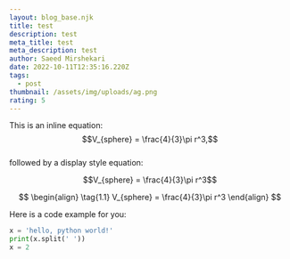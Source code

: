```yaml
---
layout: blog_base.njk
title: test
description: test
meta_title: test
meta_description: test
author: Saeed Mirshekari
date: 2022-10-11T12:35:16.220Z
tags:
  - post
thumbnail: /assets/img/uploads/ag.png
rating: 5
---
```

<script
  src="https://cdn.mathjax.org/mathjax/latest/MathJax.js?config=TeX-AMS-MML_HTMLorMML"
  type="text/javascript">
</script>

This is an inline equation: $$V_{sphere} = \frac{4}{3}\pi r^3,$$<br>
followed by a display style equation:

$$V_{sphere} = \frac{4}{3}\pi r^3$$

$$
\begin{align}
  \tag{1.1}
  V_{sphere} = \frac{4}{3}\pi r^3
\end{align}
$$

H﻿ere is a code example for you:


```python
x = 'hello, python world!'
print(x.split(' '))
x﻿ = 2
```

<link rel="stylesheet" href="https://cdnjs.cloudflare.com/ajax/libs/highlight.js/11.3.1/styles/default.min.css" integrity="sha512-3xLMEigMNYLDJLAgaGlDSxpGykyb+nQnJBzbkQy2a0gyVKL2ZpNOPIj1rD8IPFaJbwAgId/atho1+LBpWu5DhA==" crossorigin="anonymous" referrerpolicy="no-referrer" />
<script src="https://cdnjs.cloudflare.com/ajax/libs/highlight.js/11.3.1/highlight.min.js" integrity="sha512-Pbb8o120v5/hN/a6LjF4N4Lxou+xYZ0QcVF8J6TWhBbHmctQWd8O6xTDmHpE/91OjPzCk4JRoiJsexHYg4SotQ==" crossorigin="anonymous" referrerpolicy="no-referrer"></script>
<script>hljs.highlightAll();</script>